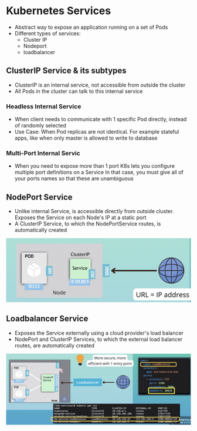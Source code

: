 # Kubernetes Services 

* Abstract way to expose an application running on a set of Pods
* Different types of services:
  * Cluster IP
  * Nodeport
  * loadbalancer

## ClusterIP Service & its subtypes
* ClusterIP is an internal service, not accessible from outside the cluster
* All Pods in the cluster can talk to this internal service

### Headless Internal Service
* When client needs to communicate with 1 specific Pod directly, instead of randomly selected
* Use Case: When Pod replicas are not identical. For example stateful apps, like when only master is allowed to write to database

### Multi-Port Internal Servic
* When you need to expose more than 1 port K8s lets you configure multiple port definitions on a Service In that case, you must give all of your ports names so that these are unambiguous

## NodePort Service
* Unlike internal Service, is accessible directly from outside cluster. Exposes the Service on each Node's IP at a static port
* A ClusterIP Service, to which the NodePortService routes, is automatically created</br>
<img src="./images/node-port.png" alt="my=images">

## Loadbalancer Service
* Exposes the Service externally using a cloud provider's load balancer
* NodePort and ClusterIP Services, to which the external load balancer routes, are automatically created
<img src="./images/lb.png" alt="my=images">